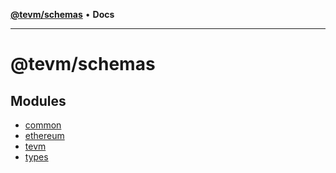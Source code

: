[**@tevm/schemas**](README.md) • **Docs**

***

# @tevm/schemas

## Modules

- [common](common/README.md)
- [ethereum](ethereum/README.md)
- [tevm](tevm/README.md)
- [types](types/README.md)
